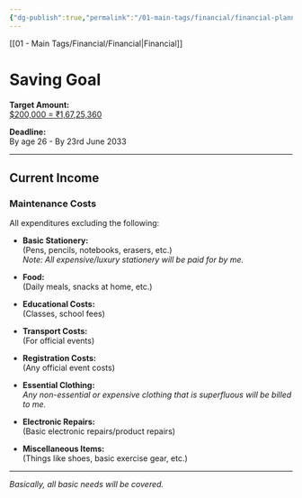 ```yaml
---
{"dg-publish":true,"permalink":"/01-main-tags/financial/financial-planning/financial-planning/","created":"2024-10-11T12:57:27.385+05:30","updated":"2024-10-11T00:36:13.000+05:30"}
---
```


[[01 - Main Tags/Financial/Financial\|Financial]]
# Saving Goal

**Target Amount:**  
[$200,000 = ₹1,67,25,360](https://finance.yahoo.com/news/charlie-munger-said-way-hands-140014519.html)

**Deadline:**  
By age 26 - By 23rd June 2033

---

## Current Income

### Maintenance Costs
All expenditures excluding the following:

- **Basic Stationery:**  
  (Pens, pencils, notebooks, erasers, etc.)  
  *Note: All expensive/luxury stationery will be paid for by me.*

- **Food:**  
  (Daily meals, snacks at home, etc.)

- **Educational Costs:**  
  (Classes, school fees)

- **Transport Costs:**  
  (For official events)

- **Registration Costs:**  
  (Any official event costs)

- **Essential Clothing:**  
  *Any non-essential or expensive clothing that is superfluous will be billed to me.*

- **Electronic Repairs:**  
  (Basic electronic repairs/product repairs)

- **Miscellaneous Items:**  
  (Things like shoes, basic exercise gear, etc.)

---

*Basically, all basic needs will be covered.*
